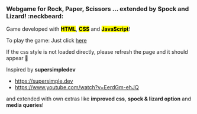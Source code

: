 ### Webgame for Rock, Paper, Scissors ... extended by Spock and Lizard! :neckbeard:

Game developed with <mark><b>HTML</b></mark>, <mark><b>CSS</b></mark> and <mark><b>JavaScript</b></mark>!

To play the game: Just click [here](https://davidbistron.github.io/Rock-Paper-Scissors-Spock-Lizard/)
<p>If the css style is not loaded directly, please refresh the page and it should appear 🔮 </p> 

Inspired by <b>supersimpledev</b> <br>
- https://supersimple.dev <br>
- https://www.youtube.com/watch?v=EerdGm-ehJQ 

and extended with own extras like <b>improved css</b>, <b>spock & lizard option</b> and <b>media queries</b>!
